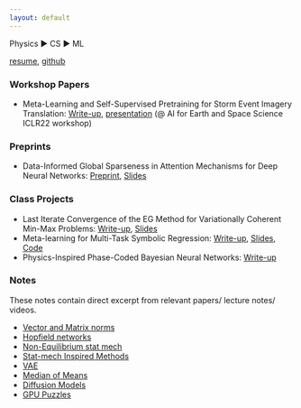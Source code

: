 ```yaml
---
layout: default
---
```


Physics :arrow_forward: CS :arrow_forward: ML

[resume](./IleanaRuginaResume2024.pdf), [github](https://github.com/irugina1)

### Workshop Papers
* Meta-Learning and Self-Supervised Pretraining for Storm Event Imagery Translation: [Write-up](https://arxiv.org/abs/2112.11929), [presentation](https://recorder-v3.slideslive.com/#/share?share=64835&s=e0d91039-cc7f-4909-af52-40322116f566&fbclid=IwAR2Z_s2evBDDMnVGCYgG5ga1xystKZA3gJ2ujeDMq7MSkZbujIr94l2V3Z4) (@ AI for Earth and Space Science ICLR22 workshop)

### Preprints
* Data-Informed Global Sparseness in Attention Mechanisms for Deep Neural Networks: [Preprint](https://arxiv.org/pdf/2012.02030.pdf), [Slides](https://drive.google.com/file/d/17jPcmMGeE2duneQfq2ovvcKeQ2FY9Y0U/view?usp=sharing)

### Class Projects
* Last Iterate Convergence of the EG Method for Variationally Coherent Min-Max Problems: [Write-up](/attachments/6881_project.pdf), [Slides](./attachments/6_881_Presentation.pdf)
* Meta-learning for Multi-Task Symbolic Regression: [Write-up](./attachments/6_883_Project.pdf), [Slides](./attachments/6_883_slides.pdf), [Code](https://github.com/irugina/6.883-Project-MetaEQL/)
* Physics-Inspired Phase-Coded Bayesian Neural Networks: [Write-up](./attachments/bayesian_optical_neural_networks.pdf)

### Notes
These notes contain direct excerpt from relevant papers/ lecture notes/ videos.
* [Vector and Matrix norms](./posts/norms.html)
* [Hopfield networks](./posts/hopfield.html)
* [Non-Equilibrium stat mech](./posts/non-eq-stat-mech.html)
* [Stat-mech Inspired Methods](./posts/stat-mech-for-ml.html)
* [VAE](./posts/vae.html)
* [Median of Means](./posts/median-of-means.html)
* [Diffusion Models](./attachments/Diffusion_Models.pdf)
* [GPU Puzzles](./posts/gpu_puzzles.html)
